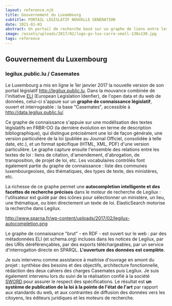 ```yaml
---
layout: reference.njk
title: Gouvernement du Luxembourg
subtitle: PORTAIL LÉGISLATIF NOUVELLE GÉNÉRATION
date: 2021-01-01
abstract: Un portail de recherche basé sur un graphe de liens entre les lois et sur des vocabulaires contrôlés mis en musique par Virtuoso et ElasticSearch. Un bel exemple de réalisation dans le contexte de ELI (European Legislation Identifier).
image: /assets/uploads/2017/02/logo-gv-lux-carre-small-130x130.jpg
tags: reference
---
```


## Gouvernement du Luxembourg

### legilux.public.lu / Casemates

Le Luxembourg a mis en ligne le 1er janvier 2017 la nouvelle version de son portail législatif http://legilux.public.lu. Dans la mouvance combinée de l'initiative [ELI](http://blog.sparna.fr/2015/05/31/eli-european-legislation-identifier-web-de-donnees-legislatif-europeen/) (European Legislation Idenfier), de l'open data et du web de données, celui-ci s'appuie sur un **graphe de connaissance législatif**, ouvert et interrogeable : la base "Casemates", accessible à http://data.legilux.public.lu/.

Ce graphe de connaissance s'appuie sur une modélisation des textes législatifs en FRBR-OO (la dernière évolution en terme de description bibliographique), qui distingue précisément une loi de façon générale, une version particulière de la loi (publiée au Journal Officiel, consolidée à telle date, etc.), et un format spécifique (HTML, XML, PDF) d'une version particulière. Le graphe capture ensuite l'ensemble des relations entre les textes de loi : liens de citation, d'amendement, d'abrogation, de transposition, de projet de loi, etc. Les vocabulaires contrôlés font également partie du graphe de connaissance : liste des communes luxembourgeoises, des thématiques, des types de texte, des ministères, etc.

La richesse de ce graphe permet une **autocompletion intelligente et des facettes de recherche précises** dans le moteur de recherche de Legilux : l'utilisateur est guidé par des icônes pour sélectionner un ministère, un lieu, une thématique, ou bien directement un texte de loi. ElasticSearch motorise la recherche dans Legilux.

http://www.sparna.fr/wp-content/uploads/2017/02/legilux-autocompletion.png


Le graphe de connaissance "brut" - en RDF - est ouvert sur le web : par des métadonnées ELI (et schema.org) incluses dans les notices de Legilux, par des URIs déréférençables, par des exports téléchargeables, par un service d'interrogation directe en SPARQL. **L'ouverture des données est complète**.

Je suis intervenu comme assistance à maitrise d'ouvrage en amont du projet : synthèse des besoins et des objectifs, architecture fonctionnelle, rédaction des deux cahiers des charges Casemates puis Legilux. Je suis également intervenu lors du suivi de la réalisation confié à la société [SWORD](http://www.sword-group.com/fr/) pour assurer le respect des spécifications. Le résultat est **un système de publication de la loi à la pointe de l'état de l'art** par rapport aux standards du web, et aux contraintes de diffusion des données vers les citoyens, les éditeurs juridiques et les moteurs de recherche.

